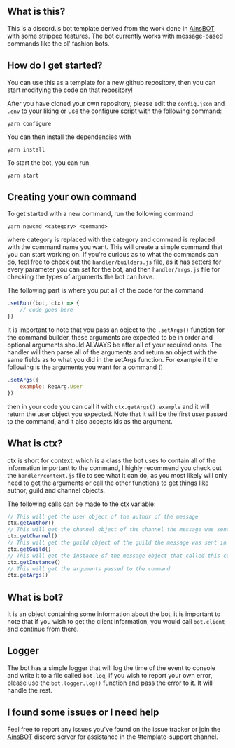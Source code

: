 ## What is this?
This is a discord.js bot template derived from the work done in [AinsBOT](https://github.com/AI-nsley69/AinsBOT) with some stripped features. The bot currently works with message-based commands like the ol' fashion bots.

## How do I get started?
You can use this as a template for a new github repository, then you can start modifying the code on that repository!

After you have cloned your own repository, please edit the `config.json` and `.env` to your liking or use the configure script with the following command:
```
yarn configure
```

You can then install the dependencies with 
```
yarn install
```

To start the bot, you can run
```
yarn start
```


## Creating your own command
To get started with a new command, run the following command
```
yarn newcmd <category> <command>
```
where category is replaced with the category and command is replaced with the command name you want. This will create a simple command that you can start working on. If you're curious as to what the commands can do, feel free to check out the `handler/builders.js` file, as it has setters for every parameter you can set for the bot, and then `handler/args.js` file for checking the types of arguments the bot can have.

The following part is where you put all of the code for the command
```js
.setRun((bot, ctx) => {
    // code goes here
})
```

It is important to note that you pass an object to the `.setArgs()` function for the command builder, these arguments are expected to be in order and optional arguments should ALWAYS be after all of your required ones. The handler will then parse all of the arguments and return an object with the same fields as to what you did in the setArgs function. For example if the following is the arguments you want for a command ()
```js
.setArgs({
    example: ReqArg.User
})
```
then in your code you can call it with `ctx.getArgs().example` and it will return the user object you expected. Note that it will be the first user passed to the command, and it also accepts ids as the argument. 

## What is ctx?
ctx is short for context, which is a class the bot uses to contain all of the information important to the command, I highly recommend you check out the `handler/context.js` file to see what it can do, as you most likely will only need to get the arguments or call the other functions to get things like author, guild and channel objects.

The following calls can be made to the ctx variable:
```js
// This will get the user object of the author of the message
ctx.getAuthor()
// This will get the channel object of the channel the message was sent in
ctx.getChannel()
// This will get the guild object of the guild the message was sent in
ctx.getGuild()
// This will get the instance of the message object that called this command
ctx.getInstance()
// This will get the arguments passed to the command
ctx.getArgs()
```

## What is bot?
It is an object containing some information about the bot, it is important to note that if you wish to get the client information, you would call `bot.client` and continue from there.


## Logger
The bot has a simple logger that will log the time of the event to console and write it to a file called `bot.log`, if you wish to report your own error, please use the `bot.logger.log()` function and pass the error to it. It will handle the rest.

## I found some issues or I need help
Feel free to report any issues you've found on the issue tracker or join the [AinsBOT](https://discord.gg/GBN3xdbSMR) discord server for assistance in the #template-support channel.